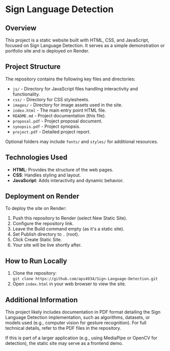 # Sign Language Detection

## Overview

This project is a static website built with HTML, CSS, and JavaScript, focused on Sign Language Detection. It serves as a simple demonstration or portfolio site and is deployed on Render.

## Project Structure

The repository contains the following key files and directories:

- `js/` - Directory for JavaScript files handling interactivity and functionality.
- `css/` - Directory for CSS stylesheets.
- `images/` - Directory for image assets used in the site.
- `index.html` - The main entry point HTML file.
- `README.md` - Project documentation (this file).
- `proposal.pdf` - Project proposal document.
- `synopsis.pdf` - Project synopsis.
- `project.pdf` - Detailed project report.

Optional folders may include `fonts/` and `styles/` for additional resources.

## Technologies Used

- **HTML**: Provides the structure of the web pages.
- **CSS**: Handles styling and layout.
- **JavaScript**: Adds interactivity and dynamic behavior.

## Deployment on Render

To deploy the site on Render:

1. Push this repository to Render (select New Static Site).
2. Configure the repository link.
3. Leave the Build command empty (as it's a static site).
4. Set Publish directory to `.` (root).
5. Click Create Static Site.
6. Your site will be live shortly after.

## How to Run Locally

1. Clone the repository:  
   `git clone https://github.com/aps4934/Sign-Language-Detection.git`
2. Open `index.html` in your web browser to view the site.

## Additional Information

This project likely includes documentation in PDF format detailing the Sign Language Detection implementation, such as algorithms, datasets, or models used (e.g., computer vision for gesture recognition). For full technical details, refer to the PDF files in the repository.

If this is part of a larger application (e.g., using MediaPipe or OpenCV for detection), the static site may serve as a frontend demo.




